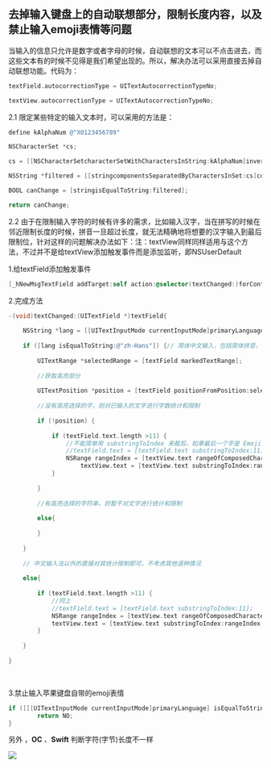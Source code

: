 ## 去掉输入键盘上的自动联想部分，限制长度内容，以及禁止输入emoji表情等问题

当输入的信息只允许是数字或者字母的时候，自动联想的文本可以不点击进去，而这些文本有的时候不见得是我们希望出现的。所以，解决办法可以采用直接去掉自动联想功能。代码为：

```objective-c
textField.autocorrectionType = UITextAutocorrectionTypeNo;

textView.autocorrectionType = UITextAutocorrectionTypeNo;
```



2.1 限定某些特定的输入文本时，可以采用的方法是：

```objective-c
define kAlphaNum @"X0123456789"

NSCharacterSet *cs;

cs = [[NSCharacterSetcharacterSetWithCharactersInString:kAlphaNum]invertedSet];

NSString *filtered = [[stringcomponentsSeparatedByCharactersInSet:cs]componentsJoinedByString:@""];//按cs分离出数组,数组按@""分离出字符串

BOOL canChange = [stringisEqualToString:filtered];

return canChange;
```



2.2 由于在限制输入字符的时候有许多的需求，比如输入汉字，当在拼写的时候在邻近限制长度的时候，拼音一旦超过长度，就无法精确地将想要的汉字输入到最后限制位，针对这样的问题解决办法如下：注：textView同样同样适用与这个方法，不过并不是给textView添加触发事件而是添加监听，即NSUserDefault

1.给textField添加触发事件



```objective-c
[_hNewMsgTextField addTarget:self action:@selector(textChanged:)forControlEvents:UIControlEventEditingChanged];
```



2.完成方法



```objective-c
-(void)textChanged:(UITextField *)textField{
    
    NSString *lang = [[UITextInputMode currentInputMode]primaryLanguage];//键盘输入模式
    
    if ([lang isEqualToString:@"zh-Hans"]) {// 简体中文输入，包括简体拼音，健体五笔，简体手写
        
        UITextRange *selectedRange = [textField markedTextRange];
        
        //获取高亮部分
        
        UITextPosition *position = [textField positionFromPosition:selectedRange.start offset:0];
        
        //没有高亮选择的字，则对已输入的文字进行字数统计和限制
        
        if (!position) {
            
            if (textField.text.length >11) {
                //不能简单用 substringToIndex 来裁剪，如果最后一个字是 Emoji，裁剪可能会乱码
                //textField.text = [textField.text substringToIndex:11];
                NSRange rangeIndex = [textView.text rangeOfComposedCharacterSequenceAtIndex:11];
            		textView.text = [textView.text substringToIndex:rangeIndex.location];
            }
            
        }
        
        //有高亮选择的字符串，则暂不对文字进行统计和限制
        
        else{
            
        }
        
    }
    
    // 中文输入法以外的直接对其统计限制即可，不考虑其他语种情况
    
    else{
        
        if (textField.text.length >11) {
            //同上
            //textField.text = [textField.text substringToIndex:11];
            NSRange rangeIndex = [textView.text rangeOfComposedCharacterSequenceAtIndex:11];
            textView.text = [textView.text substringToIndex:rangeIndex.location];
        }
        
    }
    
}

```


​                        


3.禁止输入苹果键盘自带的emoji表情




```objective-c
if ([[[UITextInputMode currentInputMode]primaryLanguage] isEqualToString:@"emoji"]) {
        return NO;        
}
```







另外 ，**OC** 、**Swift** 判断字符(字节)长度不一样

![](http://sylarimage.oss-cn-shenzhen.aliyuncs.com/2021-04-01-063549.png)

